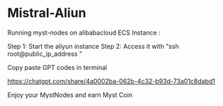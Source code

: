 # Mistral-Aliun


Running myst-nodes  on alibabacloud ECS Instance : 

Step 1: Start the aliyun instance
Step 2: Access it with "ssh root@public_ip_address "

Copy paste GPT codes in terminal

https://chatgpt.com/share/4a0002ba-062b-4c32-b93d-73a01c8dabd1


Enjoy your MystNodes and earn Myst Coin
